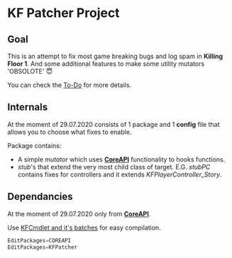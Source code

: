 # KF Patcher Project

## Goal

This is an attempt to fix most game breaking bugs and log spam in **Killing Floor 1**. And some additional features to make some utility mutators 'OBSOLOTE' :innocent:

You can check the [To-Do](Docs/To-Do.md) for more details.

## Internals

At the moment of 29.07.2020 consists of 1 package and 1 **config** file that allows you to choose what fixes to enable.

Package contains:

- A simple *mutator* which uses [**CoreAPI**] functionality to hooks functions.
- *stub*'s that extend the very most child class of target. E.G. *stubPC* contains fixes for controllers and it extends *KFPlayerController_Story*.

## Dependancies

At the moment of 29.07.2020 only from [**CoreAPI**].

Use [KFCmdlet and it's batches](https://github.com/InsultingPros/KFCmdlet) for easy compilation.

```cpp
EditPackages=COREAPI
EditPackages=KFPatcher
```

[**CoreAPI**]: https://github.com/InsultingPros/CoreAPI 'jaja'
